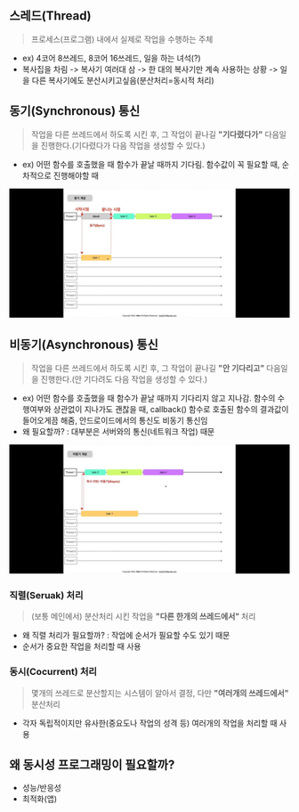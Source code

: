 ## 스레드(Thread)  
> 프로세스(프로그램) 내에서 실제로 작업을 수행하는 주체
- ex) 4코어 8쓰레드, 8코어 16쓰레드, 일을 하는 녀석(?)  
- 복사집을 차림 -> 복사기 여러대 삼 -> 한 대의 복사기만 계속 사용하는 상황 -> 일을 다른 복사기에도 분산시키고싶음(분산처리=동시적 처리)  

## 동기(Synchronous) 통신  
> 작업을 다른 쓰레드에서 하도록 시킨 후, 그 작업이 끝나길 <b>"기다렸다가"</b> 다음일을 진행한다.(기다렸다가 다음 작업을 생성할 수 있다.)
- ex) 어떤 함수를 호출했을 때 함수가 끝날 때까지 기다림. 함수값이 꼭 필요할 때, 순차적으로 진행해야할 때  

![alt text](KakaoTalk_20240408_164621950.jpg)

## 비동기(Asynchronous) 통신     
> 작업을 다른 쓰레드에서 하도록 시킨 후, 그 작업이 끝나길 <b> "안 기다리고" </b> 다음일을 진행한다.(안 기다려도 다음 작업을 생성할 수 있다.)

- ex) 어떤 함수를 호출했을 때 함수가 끝날 때까지 기다리지 않고 지나감. 함수의 수행여부와 상관없이 지나가도 괜찮을 때, callback() 함수로 호출된 함수의 결과값이 들어오게끔 해줌, 안드로이드에서의 통신도 비동기 통신임  
- 왜 필요할까? : 대부분은 서버와의 통신(네트워크 작업) 때문    

![alt text](KakaoTalk_20240408_164621950_01.jpg)

### 직렬(Seruak) 처리  
> (보통 메인에서) 분산처리 시킨 작업을 <b>"다른 한개의 쓰레드에서" </b> 처리
- 왜 직렬 처리가 필요할까? : 작업에 순서가 필요할 수도 있기 때문
- 순서가 중요한 작업을 처리할 때 사용  
### 동시(Cocurrent) 처리
> 몇개의 쓰레드로 분산할지는 시스템이 알아서 결정, 다만 <b>"여러개의 쓰레드에서"</b> 분산처리
- 각자 독립적이지만 유사한(중요도나 작업의 성격 등) 여러개의 작업을 처리할 때 사용  

## 왜 동시성 프로그래밍이 필요할까?  
- 성능/반응성  
- 최적화(앱)